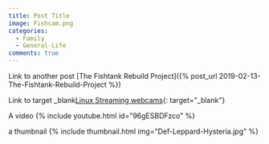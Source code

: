 ```yaml
---
title: Post Title
image: Fishcam.png
categories:
  - Family
  - General-Life
comments: true
---
```

Link to another post [The Fishtank Rebuild Project]({% post_url 2019-02-13-The-Fishtank-Rebuild-Project %})

Link to target _blank[Linux Streaming webcams](https://terminaladdict.com/linux/2019/03/11/linux-streaming-webcams.html){: target="_blank"}

A video 
{% include youtube.html id="96gESBDFzco" %}

a thumbnail
{% include thumbnail.html img="Def-Leppard-Hysteria.jpg" %}

